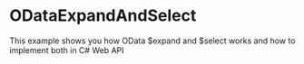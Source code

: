 # ODataExpandAndSelect
This example shows you how OData $expand and $select works and how to implement both in C# Web API
